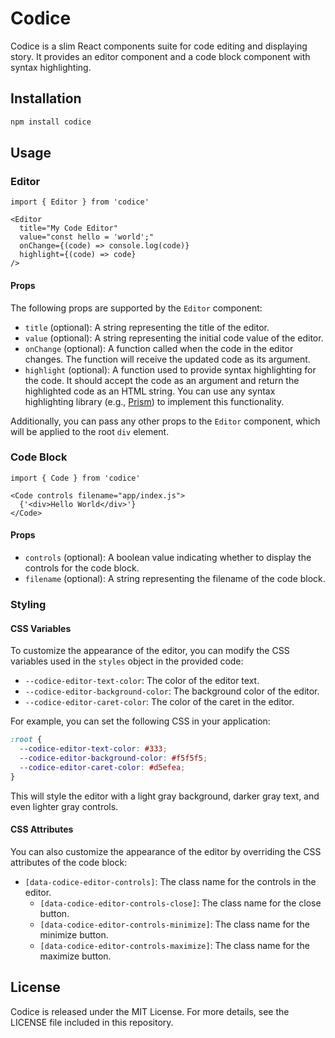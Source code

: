 # Codice

Codice is a slim React components suite for code editing and displaying story. It provides an editor component and a code block component with syntax highlighting.

## Installation

```bash
npm install codice
```

## Usage

### Editor

```tsx
import { Editor } from 'codice'

<Editor
  title="My Code Editor"
  value="const hello = 'world';"
  onChange={(code) => console.log(code)}
  highlight={(code) => code}
/>
```


#### Props

The following props are supported by the `Editor` component:

- `title` (optional): A string representing the title of the editor.
- `value` (optional): A string representing the initial code value of the editor.
- `onChange` (optional): A function called when the code in the editor changes. The function will receive the updated code as its argument.
- `highlight` (optional): A function used to provide syntax highlighting for the code. It should accept the code as an argument and return the highlighted code as an HTML string. You can use any syntax highlighting library (e.g., [Prism](https://prismjs.com/)) to implement this functionality.

Additionally, you can pass any other props to the `Editor` component, which will be applied to the root `div` element.


### Code Block

```tsx
import { Code } from 'codice'

<Code controls filename="app/index.js">
  {'<div>Hello World</div>'}
</Code>
```

#### Props

- `controls` (optional): A boolean value indicating whether to display the controls for the code block.
- `filename` (optional): A string representing the filename of the code block.

### Styling

#### CSS Variables

To customize the appearance of the editor, you can modify the CSS variables used in the `styles` object in the provided code:

- `--codice-editor-text-color`: The color of the editor text.
- `--codice-editor-background-color`: The background color of the editor.
- `--codice-editor-caret-color`: The color of the caret in the editor.

For example, you can set the following CSS in your application:

```css
:root {
  --codice-editor-text-color: #333;
  --codice-editor-background-color: #f5f5f5;
  --codice-editor-caret-color: #d5efea;
}
```

This will style the editor with a light gray background, darker gray text, and even lighter gray controls.

#### CSS Attributes

You can also customize the appearance of the editor by overriding the CSS attributes of the code block:

- `[data-codice-editor-controls]`: The class name for the controls in the editor.
  - `[data-codice-editor-controls-close]`: The class name for the close button.
  - `[data-codice-editor-controls-minimize]`: The class name for the minimize button.
  - `[data-codice-editor-controls-maximize]`: The class name for the maximize button.


## License

Codice is released under the MIT License. For more details, see the LICENSE file included in this repository.